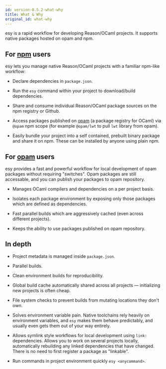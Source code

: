 ```yaml
---
id: version-0.5.2-what-why
title: What & Why
original_id: what-why
---
```


esy is a rapid workflow for developing Reason/OCaml projects. It supports native
packages hosted on opam and npm.


## For [npm](https://npmjs.org/) users

esy lets you manage native Reason/OCaml projects with a familiar npm-like workflow:

* Declare dependencies in `package.json`.

* Run the `esy` command within your project to download/build dependencies.

* Share and consume individual Reason/OCaml package sources on the npm registry or Github.

* Access packages published on [opam](https://opam.ocaml.org/) (a package
  registry for OCaml) via `@opam` npm scope (for example `@opam/lwt` to pull
  `lwt` library from opam).

* Easily bundle your project into a self contained, prebuilt binary package and share it
  on npm. These can be installed by anyone using plain npm.

## For [opam](https://opam.ocaml.org/) users

esy provides a fast and powerful workflow for local development of opam packages without
requiring "switches". Opam packages are still accessable, and you can publish
your packages to opam repository.

* Manages OCaml compilers and dependencies on a per project basis.

* Isolates each package environment by exposing only those packages which are
  defined as dependencies.

* Fast parallel builds which are aggressively cached (even across different
  projects).

* Keeps the ability to use packages published on opam repository.

## In depth

* Project metadata is managed inside `package.json`.

* Parallel builds.

* Clean environment builds for reproducibility.

* Global build cache automatically shared across all projects — initializing new
  projects is often cheap.

* File system checks to prevent builds from mutating locations they don't
  own.

* Solves environment variable pain. Native toolchains rely heavily on environment
  variables, and `esy` makes them behave predictably, and usually even gets them
  out of your way entirely.

* Allows symlink style workflows for local development using `link:` dependencies.
  Allows you to work on several projects locally, automatically rebuilding any
  linked dependencies that have changed. There is no need to first register a package
  as "linkable".

* Run commands in project environment quickly `esy <anycommand>`.
